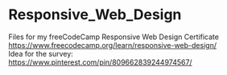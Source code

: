 # Responsive_Web_Design
Files for my freeCodeCamp Responsive Web Design Certificate<br>
https://www.freecodecamp.org/learn/responsive-web-design/<br>
Idea for the survey:<br>
https://www.pinterest.com/pin/809662839244974567/
